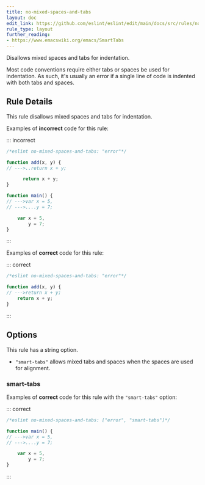 ```yaml
---
title: no-mixed-spaces-and-tabs
layout: doc
edit_link: https://github.com/eslint/eslint/edit/main/docs/src/rules/no-mixed-spaces-and-tabs.md
rule_type: layout
further_reading:
- https://www.emacswiki.org/emacs/SmartTabs
---
```




Disallows mixed spaces and tabs for indentation.

Most code conventions require either tabs or spaces be used for indentation. As such, it's usually an error if a single line of code is indented with both tabs and spaces.

## Rule Details

This rule disallows mixed spaces and tabs for indentation.

Examples of **incorrect** code for this rule:

::: incorrect

```js
/*eslint no-mixed-spaces-and-tabs: "error"*/

function add(x, y) {
// --->..return x + y;

      return x + y;
}

function main() {
// --->var x = 5,
// --->....y = 7;

    var x = 5,
        y = 7;
}
```

:::

Examples of **correct** code for this rule:

::: correct

```js
/*eslint no-mixed-spaces-and-tabs: "error"*/

function add(x, y) {
// --->return x + y;
    return x + y;
}
```

:::

## Options

This rule has a string option.

* `"smart-tabs"` allows mixed tabs and spaces when the spaces are used for alignment.

### smart-tabs

Examples of **correct** code for this rule with the `"smart-tabs"` option:

::: correct

```js
/*eslint no-mixed-spaces-and-tabs: ["error", "smart-tabs"]*/

function main() {
// --->var x = 5,
// --->....y = 7;

    var x = 5,
        y = 7;
}
```

:::
